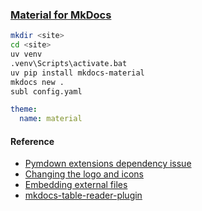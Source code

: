 ### [Material for MkDocs](https://github.com/squidfunk/mkdocs-material)

```sh
mkdir <site>
cd <site>
uv venv
.venv\Scripts\activate.bat
uv pip install mkdocs-material
mkdocs new .
subl config.yaml
```

```yaml
theme:
  name: material
```

#### Reference

- [Pymdown extensions dependency issue](https://github.com/squidfunk/mkdocs-material/issues/5526)
- [Changing the logo and icons](https://squidfunk.github.io/mkdocs-material/setup/changing-the-logo-and-icons/)
- [Embedding external files](https://squidfunk.github.io/mkdocs-material/reference/code-blocks/#embedding-external-files)
- [mkdocs-table-reader-plugin](https://timvink.github.io/mkdocs-table-reader-plugin/)